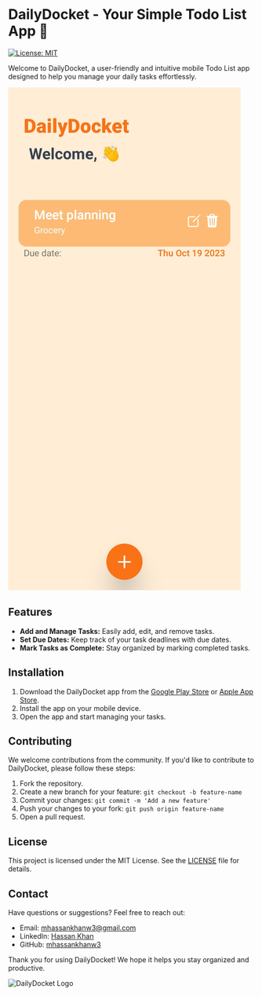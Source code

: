 # DailyDocket - Your Simple Todo List App 📝

[![License: MIT](https://img.shields.io/badge/License-MIT-blue.svg)](https://opensource.org/licenses/MIT)

Welcome to DailyDocket, a user-friendly and intuitive mobile Todo List app designed to help you manage your daily tasks effortlessly.

![DailyDocket App Screenshot](./assets/images/dailydocket.jpeg)

## Features

- **Add and Manage Tasks:** Easily add, edit, and remove tasks.
- **Set Due Dates:** Keep track of your task deadlines with due dates.
- **Mark Tasks as Complete:** Stay organized by marking completed tasks.

## Installation

1. Download the DailyDocket app from the [Google Play Store](#) or [Apple App Store](#).
2. Install the app on your mobile device.
3. Open the app and start managing your tasks.

## Contributing

We welcome contributions from the community. If you'd like to contribute to DailyDocket, please follow these steps:

1. Fork the repository.
2. Create a new branch for your feature: `git checkout -b feature-name`
3. Commit your changes: `git commit -m 'Add a new feature'`
4. Push your changes to your fork: `git push origin feature-name`
5. Open a pull request.

## License

This project is licensed under the MIT License. See the [LICENSE](LICENSE) file for details.

## Contact

Have questions or suggestions? Feel free to reach out:

- Email: mhassankhanw3@gmail.com
- LinkedIn: [Hassan Khan](https://www.linkedin.com/in/hassan-khan-0b0508233/)
- GitHub: [mhassankhanw3](https://github.com/mhassankhanw3)

Thank you for using DailyDocket! We hope it helps you stay organized and productive.

![DailyDocket Logo](./assets/logo.png)
